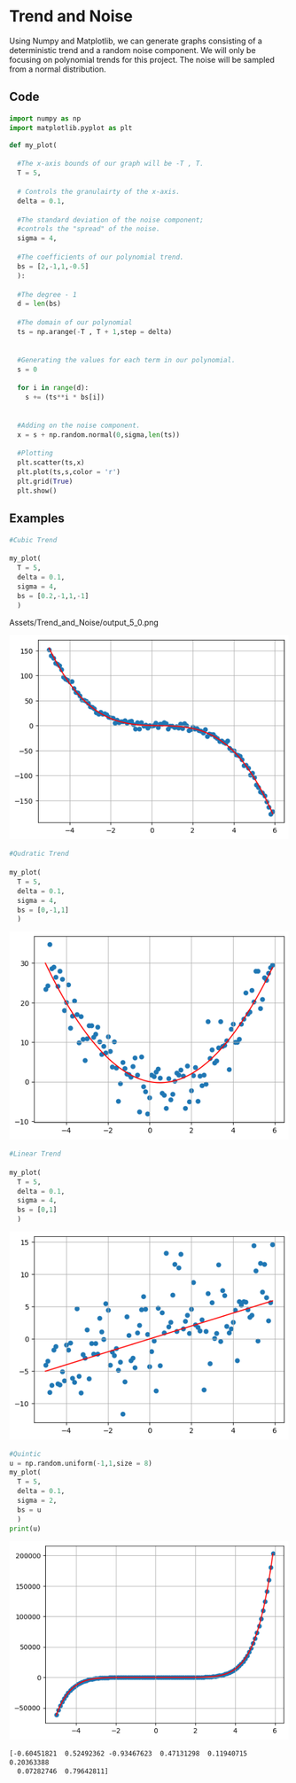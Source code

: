 # Trend and Noise

Using Numpy and Matplotlib, we can generate graphs consisting of a deterministic trend and a random noise component.
We will only be focusing on polynomial trends for this project. The noise will be sampled from a normal distribution.



## Code


```python
import numpy as np
import matplotlib.pyplot as plt
```


```python
def my_plot(

  #The x-axis bounds of our graph will be -T , T.
  T = 5,

  # Controls the granulairty of the x-axis.
  delta = 0.1,

  #The standard deviation of the noise component;
  #controls the "spread" of the noise.
  sigma = 4,

  #The coefficients of our polynomial trend.
  bs = [2,-1,1,-0.5]
  ):

  #The degree - 1
  d = len(bs)

  #The domain of our polynomial
  ts = np.arange(-T , T + 1,step = delta)


  #Generating the values for each term in our polynomial.
  s = 0

  for i in range(d):
    s += (ts**i * bs[i])


  #Adding on the noise component.
  x = s + np.random.normal(0,sigma,len(ts))

  #Plotting
  plt.scatter(ts,x)
  plt.plot(ts,s,color = 'r')
  plt.grid(True)
  plt.show()
```

## Examples


```python
#Cubic Trend

my_plot(
  T = 5,
  delta = 0.1,
  sigma = 4,
  bs = [0.2,-1,1,-1]
  )
```

Assets/Trend_and_Noise/output_5_0.png
    
![png](Assets/Trend_and_Noise/output_5_0.png)
    



```python
#Qudratic Trend

my_plot(
  T = 5,
  delta = 0.1,
  sigma = 4,
  bs = [0,-1,1]
  )

```


    
![png](Assets/Trend_and_Noise/output_6_0.png)
    



```python
#Linear Trend

my_plot(
  T = 5,
  delta = 0.1,
  sigma = 4,
  bs = [0,1]
  )
```


    
![png](Assets/Trend_and_Noise/output_7_0.png)
    



```python
#Quintic
u = np.random.uniform(-1,1,size = 8)
my_plot(
  T = 5,
  delta = 0.1,
  sigma = 2,
  bs = u
  )
print(u)
```


    
![png](Assets/Trend_and_Noise/output_8_0.png)
    


    [-0.60451821  0.52492362 -0.93467623  0.47131298  0.11940715  0.20363388
      0.07282746  0.79642811]
